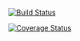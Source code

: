 [![Build Status](https://travis-ci.org/laudisa93/empresa_epd07.svg?branch=master)](https://travis-ci.org/laudisa93/empresa_epd07)

[![Coverage Status](https://coveralls.io/repos/laudisa93/empresa_epd07/badge.png)](https://coveralls.io/r/laudisa93/empresa_epd07)